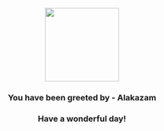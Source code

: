 <p align="center">
    <img src="https://raw.githubusercontent.com/PokeAPI/sprites/master/sprites/pokemon/65.png" width="150" height="150">
</p>
<h3 align="center">You have been greeted by - <b>Alakazam</b></h3>
<h3 align="center">Have a wonderful day!</h3>
